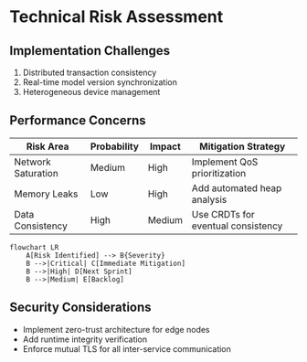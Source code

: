# Technical Risk Assessment

## Implementation Challenges
1. Distributed transaction consistency
2. Real-time model version synchronization
3. Heterogeneous device management

## Performance Concerns
| Risk Area          | Probability | Impact | Mitigation Strategy              |
|--------------------|-------------|--------|-----------------------------------|
| Network Saturation | Medium      | High   | Implement QoS prioritization      |
| Memory Leaks       | Low         | High   | Add automated heap analysis       |
| Data Consistency   | High        | Medium | Use CRDTs for eventual consistency|

```mermaid
flowchart LR
    A[Risk Identified] --> B{Severity}
    B -->|Critical| C[Immediate Mitigation]
    B -->|High| D[Next Sprint]
    B -->|Medium| E[Backlog]
```

## Security Considerations
- Implement zero-trust architecture for edge nodes
- Add runtime integrity verification
- Enforce mutual TLS for all inter-service communication